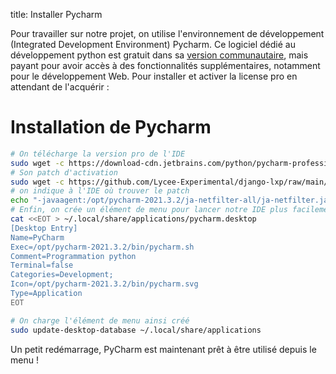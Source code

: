 title: Installer Pycharm

Pour travailler sur notre projet, on utilise l'environnement de développement (Integrated Development Environment) Pycharm.
Ce logiciel dédié au développement python est gratuit dans sa [version communautaire](https://www.jetbrains.com/fr-fr/pycharm/download/download-thanks.html?platform=linux&code=PCC), mais payant pour avoir accès à des fonctionnalités supplémentaires, notamment pour le développement Web. Pour installer et activer la license pro en attendant de l'acquérir :

# Installation de Pycharm

```bash
# On télécharge la version pro de l'IDE
sudo wget -c https://download-cdn.jetbrains.com/python/pycharm-professional-2021.3.2.tar.gz -O - | sudo tar -xz -C /opt/
# Son patch d'activation
sudo wget -c https://github.com/Lycee-Experimental/django-lxp/raw/main/extra/ja-netfilter-all.tar.gz -O - | sudo tar -xz -C /opt/pycharm-2021.3.2
# on indique à l'IDE où trouver le patch
echo "-javaagent:/opt/pycharm-2021.3.2/ja-netfilter-all/ja-netfilter.jar" | sudo tee -a /opt/pycharm-2021.3.2/bin/pycharm64.vmoptions
# Enfin, on crée un élément de menu pour lancer notre IDE plus facilement
cat <<EOT > ~/.local/share/applications/pycharm.desktop
[Desktop Entry]
Name=PyCharm
Exec=/opt/pycharm-2021.3.2/bin/pycharm.sh
Comment=Programmation python
Terminal=false
Categories=Development;
Icon=/opt/pycharm-2021.3.2/bin/pycharm.svg
Type=Application
EOT

# On charge l'élément de menu ainsi créé 
sudo update-desktop-database ~/.local/share/applications
```
Un petit redémarrage, PyCharm est maintenant prêt à être utilisé depuis le menu !
